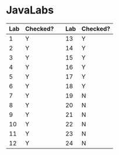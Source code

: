 # JavaLabs
| Lab  | Checked? |  | Lab | Checked? | 
| ------- | -------- | ------- | -------- | -------- |
| 1  | Y |  | 13 | Y |
| 2  | Y |  | 14 | Y |
| 3  | Y |  | 15 | Y |
| 4  | Y |  | 16 | Y |
| 5  | Y |  | 17 | Y |
| 6  | Y |  | 18 | Y |
| 7  | Y |  | 19 | N |
| 8  | Y |  | 20 | N |
| 9  | Y |  | 21 | N |
| 10 | Y |  | 22 | N |
| 11 | Y |  | 23 | N |
| 12 | Y |  | 24 | N |
